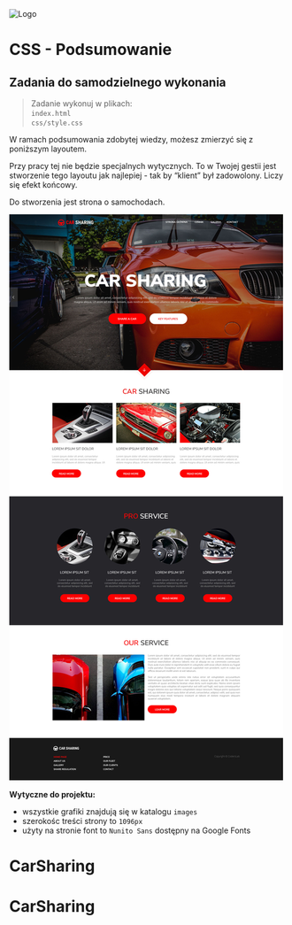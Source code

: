 <img alt="Logo" src="http://coderslab.pl/svg/logo-coderslab.svg" width="400">

# CSS - Podsumowanie

## Zadania do samodzielnego wykonania

> Zadanie wykonuj w plikach:  
> `index.html`  
> `css/style.css`

W ramach podsumowania zdobytej wiedzy, możesz zmierzyć się z poniższym layoutem.

Przy pracy tej nie będzie specjalnych wytycznych. To w Twojej gestii jest stworzenie tego layoutu jak najlepiej - tak by “klient” był zadowolony. Liczy się efekt końcowy.

Do stworzenia jest strona o samochodach.

![](images/layout.jpg)

**Wytyczne do projektu:**
- wszystkie grafiki znajdują się w katalogu `images`
- szerokośc treści strony to `1096px`
- użyty na stronie font to `Nunito Sans` dostępny na Google Fonts
# CarSharing
# CarSharing
